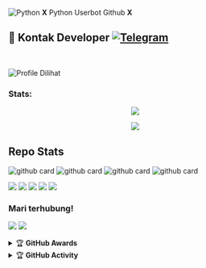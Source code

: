 ![Python](https://telegra.ph/file/7294ad649064479a065bb.jpg)
**X** Python Userbot Github **X**

## 📨 Kontak Developer [![Telegram](https://img.shields.io/badge/telegram-1b77FF.svg?style=for-the-badge&logo=telegram)](https://t.me/bocahbot17) 
<br>

![Profile Dilihat](https://komarev.com/ghpvc/?username=senukuserbot&color=blue&style=flat-square&label=Profile+Dilihat)
### Stats:
<p align="center"><a href="https://github.com/apisuserbot"><img src="https://github-readme-stats.vercel.app/api?username=senukuserbot&show_icons=true&theme=radical"></a></p>
<p align="center"><a href="https://github.com/apisuserbot"><img src="https://github-readme-stats.vercel.app/api/top-langs/?username=senukuserbot&theme=radical&layout=compact"></a></p> 

## Repo Stats
![github card](https://github-readme-stats.vercel.app/api/pin/?username=senukuserbot&repo=King-Userbot&theme=dark)
![github card](https://github-readme-stats.vercel.app/api/pin/?username=apisuserbot&repo=Music-King&theme=nightowl)
![github card](https://github-readme-stats.vercel.app/api/pin/?username=apisuserbot&repo=tgvc-King&theme=dark)
![github card](https://github-readme-stats.vercel.app/api/pin/?username=apisuserbot&repo=Manager-King&theme=nightowl)


<p>
    <img src="https://img.shields.io/badge/OS-Linux-blue?&logo=Linux" />
    <img src="https://img.shields.io/badge/OS-Windows-blue?&logo=Windows" />
    <img src="https://img.shields.io/badge/IDE-Xcode-blue?&logo=xcode" />
    <img src="https://img.shields.io/badge/Text%20Editor-Visual%20Studio%20Code-blue?&logo=visual%20studio%20code&logoColor=blue" />
    <img src="https://img.shields.io/badge/Sublime%20Text-gray?&logo=Sublime-Text" />
</p>

### Mari terhubung!
<p>
    <a href="https://saweria.co/DonasiDeveloper" target="blank"><img src="https://img.shields.io/badge/👑 Donasi Developer 👑-30302f?style=flat&logo=donasi" /></a>
    <a href="https://instagram.com/apis_goodboy" target="blank"><img src="https://img.shields.io/badge/Apis Goodboy-30302f?style=flat&logo=instagram" /></a>
</p>
<details>
    <summary>&#127942 <b>GitHub Awards</b></summary><br/>

![Github Trophy](https://github-profile-trophy.vercel.app/?username=phaticusthiccy)

</details>

<details>
    <summary>&#127942 <b>GitHub Activity</b></summary><br/>

![Metrics](https://metrics.lecoq.io/apisuserbot?template=classic&repositories.forks=true&languages=1&languages.colors=github&languages.threshold=0%25&config.timezone=Asia%2FJakarta)

</details>

